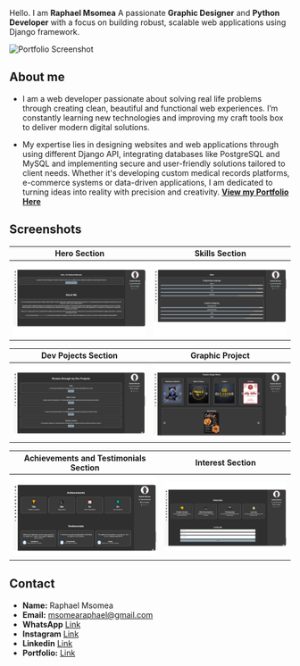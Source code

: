 Hello. I am **Raphael Msomea** A passionate **Graphic Designer** and **Python Developer** with a focus on building robust, scalable web applications using Django framework.

![Portfolio Screenshot](media/screenshot/hero.png)

## About me
- I am a web developer passionate about solving real life problems through creating clean, beautiful and functional web experiences. I’m constantly learning new technologies and improving my craft tools box to deliver modern digital solutions.

- My expertise lies in designing websites and web applications through using different Django API, integrating databases like PostgreSQL and MySQL and implementing secure and user-friendly solutions tailored to client needs. Whether it's developing custom medical records platforms, e-commerce systems or data-driven applications, I am dedicated to turning ideas into reality with precision and creativity.
**[View my Portfolio Here](https://msomea.github.io/msomea/)**

## Screenshots
| Hero Section | Skills Section |
|--------------|---------------|
| ![Hero](static/images/screenshots/hero.png) | ![About](static/images/screenshots/skills.png) |

| Dev Pojects Section   | Graphic Project |
|------------------|-------------------|
| ![Skills](static/images/screenshots/dev.png) | ![Education](static/images/screenshots/graphic.png) |

| Achievements and Testimonials Section | Interest Section |
|------------------|-------------------|
| ![Projects](static/images/screenshots/archievement.png) | ![Contact](static/images/screenshots/interest.png) |

## Contact
- **Name:** Raphael Msomea
- **Email:** msomearaphael@gmail.com
- **WhatsApp** [Link](https://wa.me/255652636226?text=Hello%20CallyGRAPHIC)
- **Instagram** [Link](https://www.instagram.com/callygraphic_tz)
- **Linkedin** [Link](https://www.linkedin.com/in/msomea)
- **Portfolio:** [Link](https://msomea.github.io/msomea/)






